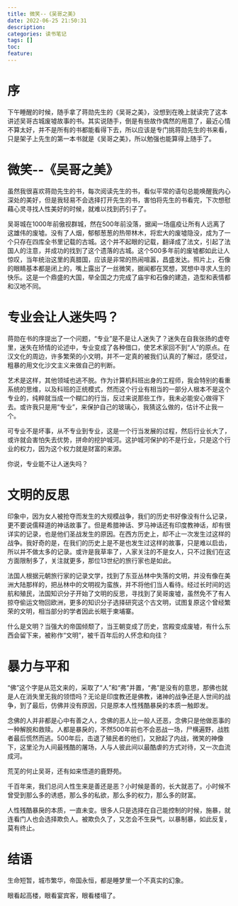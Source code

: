```yaml
---
title: 微笑--《吴哥之美》
date: 2022-06-25 21:50:31
description: 
categories: 读书笔记
tags: [] 
toc: 
feature: 
---
```


# 序
下午睡醒的时候，随手拿了蒋勋先生的《吴哥之美》，没想到在晚上就读完了这本讲述吴哥古城废墟故事的书。其实说随手，倒是有些故作偶然的用意了，最近心情不算太好，并不是所有的书都能看得下去，所以应该是专门挑蒋勋先生的书来看，只是架子上先生的第一本书就是《吴哥之美》，所以勉强也能算得上随手了。

<!-- more -->

# 微笑--《吴哥之美》

虽然我很喜欢蒋勋先生的书，每次阅读先生的书，看似平常的语句总能唤醒我内心深处的美好，但是我轻易不会选择打开先生的书，害怕将先生的书看完，下次想慰藉心灵寻找人性美好的时候，就难以找到药引子了。

吴哥城在1000年前傲视群城，然在500年前没落，据闻一场瘟疫让所有人远离了这雄伟的废墟。没有了人烟，郁郁葱葱的热带林木，将宏大的废墟隐没，成为了一个只存在四库全书里记载的古城。这个并不起眼的记载，翻译成了法文，引起了法国人的注意，并成功的找到了这个遗落的古城。这个500多年前的废墟都如此让人惊叹，当年统治这里的真腊国，应该是非常的热闹喧嚣，昌盛发达。照片上，石像的眼睛基本都是闭上的，嘴上露出了一丝微笑，据闻都在冥想，冥想中寻求人生的快乐。这是一个鼎盛的大国，举全国之力完成了庙宇和石像的建造，造型和表情都和汉地不同。

# 专业会让人迷失吗？

蒋勋在书的序提出了一个问题，“专业”是不是让人迷失了？迷失在自我张扬的虚夸里，迷失在矫情的论述中，专业变成了各种借口，使艺术家回不到“人”的原点。在汉文化的周边，许多繁荣的小文明，并不一定真的被我们认真的了解过，感受过，粗暴的用文化沙文主义来做自己的判断。

艺术是这样，其他领域也逃不脱。作为计算机科班出身的工程师，我会特别的看重系统的思维，以及科班的正统模式，然而这个行业有相当的一部分人根本不是这个专业的，纯粹就当成一个糊口的行当，反过来说那些工作，我未必能安心做得下去。或许我只是用“专业”，来保护自己的玻璃心，我猜这么做的，估计不止我一个。

可专业不是坏事，从不专业到专业，这是一个行当发展的过程，然后行业长大了，或许就会害怕失去优势，拼命的挖护城河。这护城河保护的不是行业，只是这个行业的权力，因为这个权力就是财富的来源。

你说，专业能不让人迷失吗？

# 文明的反思

印象中，因为女人被抢夺而发生的大规模战争，我们的历史书好像没有什么记录，更不要说儒释道的神话故事了。但是希腊神话、罗马神话还有印度教神话，却有很详实的记录，也是他们圣战发生的原因。在西方历史上，却不止一次发生过这样的战争。我好奇的是，在我们的历史上是不是也发生过这样的故事，只是难以启齿，所以并不做太多的记录。或许是我草率了，人家关注的不是女人，只不过我们在这方面限制多了，关注就更多，那位13世纪的旅行家也是如此。 

法国人根据元朝旅行家的记录文学，找到了东亚丛林中失落的文明，并没有像在美洲大陆那样的，把丛林中的文明视为蛮族，并不将他们当人看待。经过长时间的远航和殖民，法国知识分子开始了文明的反思，寻找到了吴哥废墟，虽然免不了有人掠夺偷运文物回欧洲，更多的知识分子选择研究这个古文明，试图复原这个曾经繁荣的文明，相当部分的学者因此长眠于柬埔寨。

什么是文明？当强大的帝国倾颓了，当王朝变成了历史，宫殿变成废墟，有什么东西会留下来，被称作“文明”，被千百年后的人怀念和向往？

# 暴力与平和

“佛”这个字是从范文来的，采取了“人”和“弗”并置，“弗”是没有的意思，那佛也就是人在消失里无我的领悟吗？无论是印度教还是佛教，诸神的战争还是人世间的战争，到了最后，仿佛并没有原因，只是原本人性残酷暴戾的本质一触即发。

念佛的人并非都是心中有善之人，念佛的恶人比一般人还恶，念佛只是他做恶事的一种解脱和救赎。人都是暴戾的，不然500年前也不会恶战一场，尸横遍野，战胜者最后慌然而逃。500年后，击退了殖民者的他们，又掀起了内战，微笑的神像下，这里沦为人间最残酷的屠场，人与人彼此间以最酷虐的方式对待，又一次血流成河。

荒芜的何止吴哥，还有如来悟道的鹿野苑。

千百年来，我们总问人性生来是善还是恶？小时候是善的，长大就恶了。小时候不曾受到那么多的诱惑，那么多的私欲，那么多的权力，那么多的财富。

人性残酷暴戾的本质，一直未变。很多人只是选择在自己能控制的时候，施暴，就连看门人也会选择欺负人。被欺负久了，又怎会不生戾气，以暴制暴，如此反复，莫有终止。

# 结语

生命短暂，城市繁华，帝国永恒，都是睡梦里一个不真实的幻象。

眼看起高楼，眼看宴宾客，眼看楼塌了。